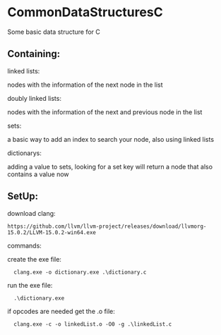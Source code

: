 # CommonDataStructuresC
Some basic data structure for C

Containing:
---
linked lists:

  nodes with the information of the next node in the list
  
doubly linked lists:

  nodes with the information of the next and previous node in the list
  
sets:

  a basic way to add an index to search your node, also using linked lists
  
dictionarys:

  adding a value to sets, looking for a set key will return a node that also contains a value now

SetUp:
---
download clang:

    https://github.com/llvm/llvm-project/releases/download/llvmorg-15.0.2/LLVM-15.0.2-win64.exe

commands:

  create the exe file:
  
      clang.exe -o dictionary.exe .\dictionary.c
  run the exe file:
  
      .\dictionary.exe
  if opcodes are needed get the .o file:
  
      clang.exe -c -o linkedList.o -O0 -g .\linkedList.c
  
